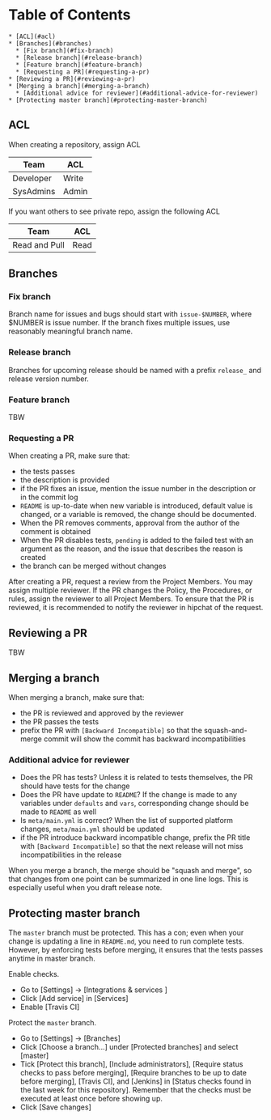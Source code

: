 Table of Contents
=================

    * [ACL](#acl)
    * [Branches](#branches)
      * [Fix branch](#fix-branch)
      * [Release branch](#release-branch)
      * [Feature branch](#feature-branch)
      * [Requesting a PR](#requesting-a-pr)
    * [Reviewing a PR](#reviewing-a-pr)
    * [Merging a branch](#merging-a-branch)
      * [Additional advice for reviewer](#additional-advice-for-reviewer)
    * [Protecting master branch](#protecting-master-branch)

## ACL

When creating a repository, assign ACL

| Team | ACL |
|------|-----|
| Developer | Write |
| SysAdmins | Admin |

If you want others to see private repo, assign the following ACL

| Team | ACL |
|------|-----|
| Read and Pull | Read |

## Branches

### Fix branch

Branch name for issues and bugs should start with `issue-$NUMBER`, where
$NUMBER is issue number. If the branch fixes multiple issues, use reasonably
meaningful branch name.

### Release branch

Branches for upcoming release should be named with a prefix `release_` and
release version number.

### Feature branch

TBW

### Requesting a PR

When creating a PR, make sure that:

* the tests passes
* the description is provided
* if the PR fixes an issue, mention the issue number in the description or in
  the commit log
* `README` is up-to-date when new variable is introduced, default value is
  changed, or a variable is removed, the change should be documented.
* When the PR removes comments, approval from the author of the comment is
  obtained
* When the PR disables tests, `pending` is added to the failed test with an
  argument as the reason, and the issue that describes the reason is created
* the branch can be merged without changes

After creating a PR, request a review from the Project Members. You may assign
multiple reviewer. If the PR changes the Policy, the Procedures, or rules,
assign the reviewer to all Project Members. To ensure that the PR is reviewed,
it is recommended to notify the reviewer in hipchat of the request.

## Reviewing a PR

TBW

## Merging a branch

When merging a branch, make sure that:

* the PR is reviewed and approved by the reviewer
* the PR passes the tests
* prefix the PR with `[Backward Incompatible]` so that the squash-and-merge
  commit will show the commit has backward incompatibilities

### Additional advice for reviewer

* Does the PR has tests? Unless it is related to tests themselves, the PR
  should have tests for the change
* Does the PR have update to `README`? If the change is made to any variables
  under `defaults` and `vars`, corresponding change should be made to `README`
  as well
* Is `meta/main.yml` is correct? When the list of supported platform changes,
  `meta/main.yml` should be updated
* if the PR introduce backward incompatible change, prefix the PR title with
  `[Backward Incompatible]` so that the next release will not miss
  incompatibilities in the release

When you merge a branch, the merge should be "squash and merge", so that
changes from one point can be summarized in one line logs. This is especially
useful when you draft release note.

## Protecting master branch

The `master` branch must be protected. This has a con; even when your change is
updating a line in `README.md`, you need to run complete tests. However, by
enforcing tests before merging, it ensures that the tests passes anytime in
master branch.

Enable checks.

* Go to [Settings] -> [Integrations & services ]
* Click [Add service] in [Services]
* Enable [Travis CI]

Protect the `master` branch.

* Go to [Settings] -> [Branches]
* Click [Choose a branch...] under [Protected branches] and select [master]
* Tick [Protect this branch], [Include administrators], [Require status checks
  to pass before merging], [Require branches to be up to date before merging],
  [Travis CI], and [Jenkins] in [Status checks found in the last week for this
  repository]. Remember that the checks must be executed at least once before
  showing up.
* Click [Save changes]

